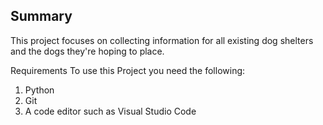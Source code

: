 ## Summary
This project focuses on collecting information for all existing dog shelters and the dogs they're hoping to place.

Requirements
To use this Project you need the following:
1. Python
2. Git
3. A code editor such as Visual Studio Code
